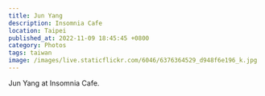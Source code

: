 ```yaml
---
title: Jun Yang
description: Insomnia Cafe
location: Taipei
published_at: 2022-11-09 18:45:45 +0800
category: Photos
tags: taiwan
image: /images/live.staticflickr.com/6046/6376364529_d948f6e196_k.jpg
---
```


Jun Yang at Insomnia Cafe.


